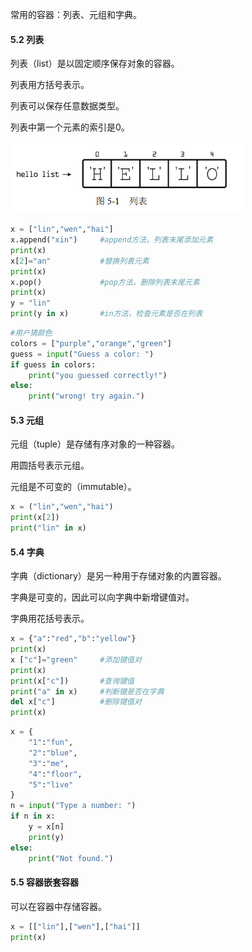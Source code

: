 常用的容器：列表、元组和字典。

#### 5.2 列表

列表（list）是以固定顺序保存对象的容器。

列表用方括号表示。

列表可以保存任意数据类型。

列表中第一个元素的索引是0。

![1555915989057](assets/1555915989057.png)

```python
x = ["lin","wen","hai"]
x.append("xin")     #append方法，列表末尾添加元素
print(x)
x[2]="an"           #替换列表元素
print(x)
x.pop()             #pop方法，删除列表末尾元素
print(x)
y = "lin"
print(y in x)       #in方法，检查元素是否在列表
```

```python
#用户猜颜色
colors = ["purple","orange","green"]
guess = input("Guess a color: ")
if guess in colors:
    print("you guessed correctly!")
else:
    print("wrong! try again.")
```



#### 5.3 元组

元组（tuple）是存储有序对象的一种容器。

用圆括号表示元组。

元组是不可变的（immutable）。

```python
x = ("lin","wen","hai")
print(x[2])
print("lin" in x)
```



#### 5.4 字典

字典（dictionary）是另一种用于存储对象的内置容器。

字典是可变的，因此可以向字典中新增键值对。

字典用花括号表示。

```python
x = {"a":"red","b":"yellow"}
print(x)
x ["c"]="green"     #添加键值对
print(x)
print(x["c"])       #查询键值
print("a" in x)     #判断键是否在字典
del x["c"]          #删除键值对
print(x)
```

```python
x = {
    "1":"fun",
    "2":"blue",
    "3":"me",
    "4":"floor",
    "5":"live"
}
n = input("Type a number: ")
if n in x:
    y = x[n]
    print(y)
else:
    print("Not found.")
```



#### 5.5 容器嵌套容器

可以在容器中存储容器。

```python
x = [["lin"],["wen"],["hai"]]
print(x)
```









